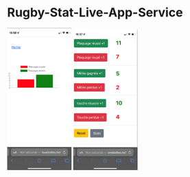 # Rugby-Stat-Live-App-Service
<p class="flotte">
 <img src="./images/stats.png" width='150'/>
 <img src="./images/compteur.png" width='150'/>

</p>
